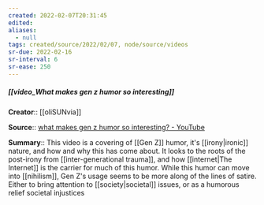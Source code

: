 ```yaml
---
created: 2022-02-07T20:31:45 
edited: 
aliases:
  - null
tags: created/source/2022/02/07, node/source/videos
sr-due: 2022-02-16
sr-interval: 6
sr-ease: 250
---
```


##### [[video_What makes gen z humor so interesting]]
**Creator**:: [[oliSUNvia]]
 
**Source**:: [what makes gen z humor so interesting? - YouTube](https://www.youtube.com/watch?v=a1LyTThf7V0)

**Summary**:: This video is a covering of [[Gen Z]] humor, it's [[irony|ironic]] nature, and how and why this has come about. It looks to the roots of the post-irony from [[inter-generational trauma]], and how [[internet|The Internet]] is the carrier for much of this humor. While this humor can move into [[nihilism]], Gen Z's usage seems to be more along of the lines of satire. Either to bring attention to [[society|societal]] issues, or as a humorous relief societal injustices
